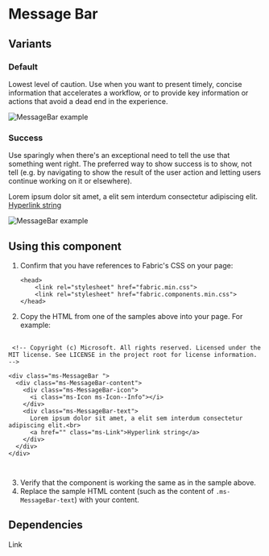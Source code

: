 # Message Bar

## Variants

### Default
Lowest level of caution. Use when you want to present timely, concise information that accelerates a workflow, or to provide key information or actions that avoid a dead end in the experience.



![MessageBar example](https://raw.githubusercontent.com/OfficeDev/office-ui-fabric-js/master/ghdocs/component_images/MessageBar-blocked.png)


### Success
Use sparingly when there's an exceptional need to tell the use that something went right. The preferred way to show success is to show, not tell (e.g. by navigating to show the result of the user action and letting users continue working on it or elsewhere).



<div class="ms-MessageBar ms-MessageBar--success">
  <div class="ms-MessageBar-content">
    <div class="ms-MessageBar-icon">
      <i class="ms-Icon ms-Icon--Completed"></i>
    </div>
    <div class="ms-MessageBar-text">
      Lorem ipsum dolor sit amet, a elit sem interdum consectetur adipiscing elit.<br>
      <a href="" class="ms-Link">Hyperlink string</a>
    </div>
  </div>
</div>


![MessageBar example](https://raw.githubusercontent.com/OfficeDev/office-ui-fabric-js/master/ghdocs/component_images/MessageBar-success.png)


## Using this component
1. Confirm that you have references to Fabric's CSS on your page:
    ```
    <head>
        <link rel="stylesheet" href="fabric.min.css">
        <link rel="stylesheet" href="fabric.components.min.css">
    </head>
    ```
2. Copy the HTML from one of the samples above into your page. For example:

<pre>
    <code>
 &lt;!-- Copyright (c) Microsoft. All rights reserved. Licensed under the MIT license. See LICENSE in the project root for license information. --&gt;

&lt;div class&#x3D;&quot;ms-MessageBar &quot;&gt;
  &lt;div class&#x3D;&quot;ms-MessageBar-content&quot;&gt;
    &lt;div class&#x3D;&quot;ms-MessageBar-icon&quot;&gt;
      &lt;i class&#x3D;&quot;ms-Icon ms-Icon--Info&quot;&gt;&lt;/i&gt;
    &lt;/div&gt;
    &lt;div class&#x3D;&quot;ms-MessageBar-text&quot;&gt;
      Lorem ipsum dolor sit amet, a elit sem interdum consectetur adipiscing elit.&lt;br&gt;
      &lt;a href&#x3D;&quot;&quot; class&#x3D;&quot;ms-Link&quot;&gt;Hyperlink string&lt;/a&gt;
    &lt;/div&gt;
  &lt;/div&gt;
&lt;/div&gt;

    </code>
</pre>

3. Verify that the component is working the same as in the sample above.
4. Replace the sample HTML content (such as the content of `.ms-MessageBar-text`) with your content.

## Dependencies
Link
